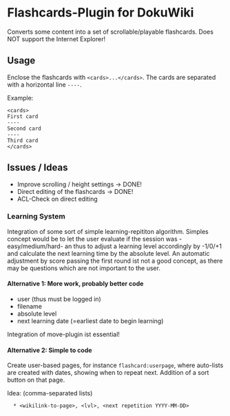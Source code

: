 # Flashcards-Plugin for DokuWiki

Converts some content into a set of scrollable/playable flashcards. Does NOT support the Internet Explorer!

## Usage

Enclose the flashcards with ``<cards>...</cards>``. The cards are separated with a horizontal line ``----``.

Example:

```
<cards>
First card
----
Second card
----
Third card
</cards>
```

## Issues / Ideas

* Improve scrolling / height settings -> DONE!
* Direct editing of the flashcards -> DONE!
* ACL-Check on direct editing

### Learning System

Integration of some sort of simple learning-repititon algorithm. Simples concept would be to let the user evaluate 
if the session was -easy/medium/hard- an thus to adjust a learning level accordingly by -1/0/+1 and calculate the
next learning time by the absolute level. An automatic adjustment by score passing the first round ist not
a good concept, as there may be questions which are not important to the user.


#### Alternative 1: More work, probably better code

* user (thus must be logged in)
* filename
* absolute level
* next learning date (=earliest date to begin learning)

Integration of move-plugin ist essential!

#### Alternative 2: Simple to code

Create user-based pages, for instance ``flashcard:userpage``, where auto-lists are created with dates, 
showing when to repeat next. Addition of a sort button on that page.

Idea: (comma-separated lists)
```
  * <wikilink-to-page>, <lvl>, <next repetition YYYY-MM-DD>
```
